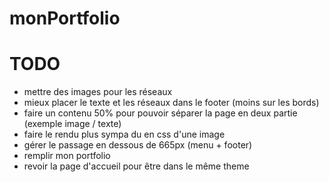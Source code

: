 monPortfolio
============

TODO
====
- mettre des images pour les réseaux
- mieux placer le texte et les réseaux dans le footer (moins sur les bords)
- faire un contenu 50% pour pouvoir séparer la page en deux partie (exemple image / texte)
- faire le rendu plus sympa du en css d'une image
- gérer le passage en dessous de 665px (menu + footer)
- remplir mon portfolio
- revoir la page d'accueil pour être dans le même theme
